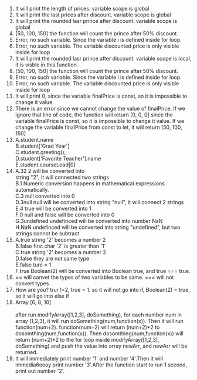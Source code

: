 1. It will print the length of prices. variable scope is global
2. It will print the last prices after discount. variable scope is global
3. It will print the rounded lasr prince after discount. variable scope is global
4. [50, 100, 150] the function will count the prince after 50% discount.
5. Error, no such variable. Since the variable i is defined inside for loop. 
6. Error, no such variable. The variable discounted price is only visible inside for loop
7. It will print the rounded lasr prince after discount. variable scope is local, it is visble in this function.
8. [50, 100, 150] the function will count the prince after 50% discount.
9. Error, no such variable. Since the variable i is defined inside for loop.
10. Error, no such variable. The variable discounted price is only visible inside for loop
11. It will print 0, since the variable finalPrice is const, so it is impossible to change it value
12. There is an error since we cannot change the value of finalPrice. If we ignore that line of code, the function will return [0, 0, 0] since the variable finalPrice is const, so it is impossible to change it value. If we change the variable finalPrice from const to let, it will return [50, 100, 150]
13. A.student.name <br>
    B.student['Grad Year'] <br>
    C.student.greeting();<br>
    D.student['Favorite Teacher'].name<br>
    E.student.courseLoad[0]
14. A.32 2 will be converted into<br> string "2", it will connected two strings <br>
    B.1 Numeric conversion happens in mathematical expressions automatically.<br>
    C.3 null converted into 0<br>
    D.3null null will be converted into string "null", it will connect 2 strings <br>
    E.4 true will be converted into 1<br>
    F.0 null and false will be converted into 0<br>
    G.3undefined undefinced will be converted into number NaN <br>
    H.NaN undefinced will be converted into string "undefined", but two strings connot be subtract
15. A.true string '2' becomes a number 2<br>
    B.false first char '2' is greater than '1'<br>
    C.true string '2' becomes a number 2<br>
    D.false they are not same type<br>
    E.false ture = 1<br>
    F.true Boolean(2) will be converted into Boolean true, and true === true.
16. == will convet the types of two variables to be same. === will not convert types
17. How are you? trur !=2, true = 1. so it will not go into if, Boolean(2) =  true, so it will go into else if
19. Array [6, 8, 10] <br>    
after run modifyArray([1,2,3], doSomething), for each number num in array [1,2,3], it will run doSomething(num,function(x)). Then it will run function(num+2). function(num+2) will return (num+2)*2 to dosomthing(num,function(x)). Then dosomthing(num,function(x)) will return (num+2)*2 to the for loop inside modifyArray([1,2,3], doSomething) and push the value into array newArr, and newArr will be returned.
22.  It will immediately print number '1' and number '4'.Then it will immedia6eooy print number '3'.After the function start to run 1 second, print out number '2'.
